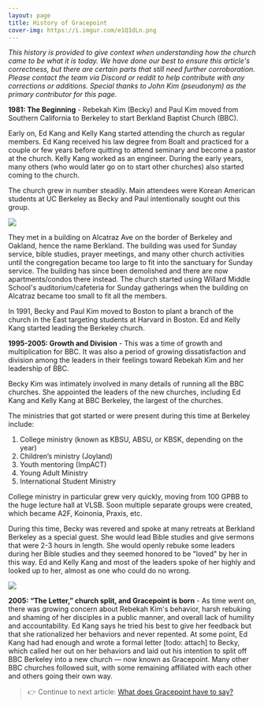 ```yaml
---
layout: page
title: History of Gracepoint
cover-img: https://i.imgur.com/e1Q1dLn.png
---
```


*This history is provided to give context when understanding how the church came to be what it is today. We have done our best to ensure this article's correctness, but there are certain parts that still need further corroboration. Please contact the team via Discord or reddit to help contribute with any corrections or additions.*
*Special thanks to John Kim (pseudonym) as the primary contributor for this page.*

**1981: The Beginning** - Rebekah Kim (Becky) and Paul Kim moved from Southern California to Berkeley to start Berkland Baptist Church (BBC). 

Early on, Ed Kang and Kelly Kang started attending the church as regular members. Ed Kang received his law degree from Boalt and practiced for a couple or few years before quitting to attend seminary and become a pastor at the church. Kelly Kang worked as an engineer. During the early years, many others (who would later go on to start other churches) also started coming to the church. 

The church grew in number steadily. Main attendees were Korean American students at UC Berkeley as Becky and Paul intentionally sought out this group. 

![](https://i.imgur.com/WGR6RrI.jpg)

They met in a building on Alcatraz Ave on the border of Berkeley and Oakland, hence the name Berkland. The building was used for Sunday service, bible studies, prayer meetings, and many other church activities until the congregation became too large to fit into the sanctuary for Sunday service. The building has since been demolished and there are now apartments/condos there instead. The church started using Willard Middle School's auditorium/cafeteria for Sunday gatherings when the building on Alcatraz became too small to fit all the members.

In 1991, Becky and Paul Kim moved to Boston to plant a branch of the church in the East targeting students at Harvard in Boston. Ed and Kelly Kang started leading the Berkeley church.

**1995-2005: Growth and Division** - This was a time of growth and multiplication for BBC. It was also a period of growing dissatisfaction and division among the leaders in their feelings toward Rebekah Kim and her leadership of BBC.

Becky Kim was intimately involved in many details of running all the BBC churches. She appointed the leaders of the new churches, including Ed Kang and Kelly Kang at BBC Berkeley, the largest of the churches.

The ministries that got started or were present during this time at Berkeley include:

1. College ministry (known as KBSU, ABSU, or KBSK, depending on the year)
2. Children’s ministry (Joyland)
3. Youth mentoring (ImpACT)
4. Young Adult Ministry
5. International Student Ministry

College ministry in particular grew very quickly, moving from 100 GPBB to the huge lecture hall at VLSB. Soon multiple separate groups were created, which became A2F, Koinonia, Praxis, etc.

During this time, Becky was revered and spoke at many retreats at Berkland Berkeley as a special guest. She would lead Bible studies and give sermons that were 2-3 hours in length. She would openly rebuke some leaders during her Bible studies and they seemed honored to be "loved" by her in this way. Ed and Kelly Kang and most of the leaders spoke of her highly and looked up to her, almost as one who could do no wrong.

![](https://i.imgur.com/haxdUKQ.jpg)

**2005: “The Letter,” church split, and Gracepoint is born** - As time went on, there was growing concern about Rebekah Kim's behavior, harsh rebuking and shaming of her disciples in a public manner, and overall lack of humility and accountability. Ed Kang says he tried his best to give her feedback but that she rationalized her behaviors and never repented. At some point, Ed Kang had had enough and wrote a formal letter [todo: attach] to Becky, which called her out on her behaviors and laid out his intention to split off BBC Berkeley into a new church — now known as Gracepoint. Many other BBC churches followed suit, with some remaining affiliated with each other and others going their own way.

> 👉 Continue to next article: [What does Gracepoint have to say?](what-does-gracepoint-have-to-say.md)
